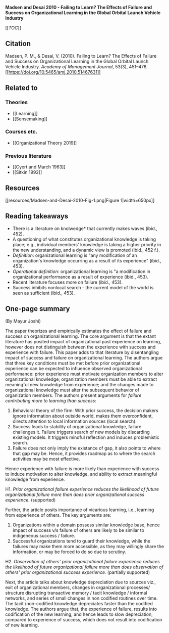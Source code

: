 **Madsen and Desai 2010 - Failing to Learn? The Effects of Failure and Success on Organizational Learning in the Global Orbital Launch Vehicle Industry**

[[_TOC_]]

## Citation
Madsen, P. M., & Desai, V. (2010). Failing to Learn? The Effects of Failure and Success on Organizational Learning in the Global Orbital Launch Vehicle Industry. *Academy of Management Journal*, 53(3), 451–476. [[https://doi.org/10.5465/amj.2010.51467631]]

## Related to

### Theories
* [[Learning]]
* [[Sensemaking]]

### Courses etc.
* [[Organizational Theory 2019]]

### Previous literature
* [[Cyert and March 1963]]
* [[Sitkin 1992]]

## Resources
[[resources/Madsen-and-Desai-2010-Fig-1.png|Figure 1|width=650px]]

## Reading takeaways
* There is a literature on knolwedge* that currently makes waves (ibid., 452).
* A questioning of what constitutes organizational knowledge is taking place; e.g., individual members' knowledge is taking a higher priority in the new understanding, and a dynamic view is promoted (ibid., 452 f.).
* *Definition*: organizational learning is "any modification of an organization's knowledge occurring as a result of its experience" (ibid., 453).
* *Operational definition*: organizational learning is "a modification in organizational performance as a result of experience (ibid., 453).
* Recent literature focuses more on failure (ibid., 453).
* Success inhibits nonlocal search - the current model of the world is seen as sufficient (ibid., 453).

## One-page summary
(By Mayur Joshi)

The paper theorizes and empirically estimates the effect of failure and success on organizational learning. The core argument is that the extant literature has posited impact of organizational past experience on learning, however does not distinguish between the experience with success and experience with failure. This paper adds to that literature by disentangling impact of success and failure on organizational learning. The authors argue that three key conditions must be met before prior organizational experience can be expected to influence observed organizational performance: prior experience must motivate organization members to alter organizational knowledge; organization members must be able to extract meaningful new knowledge from experience; and the changes made to organizational knowledge must alter the subsequent behavior of organization members. The authors present arguments for *failure contributing more to learning than success*:

1. Behavioral theory of the firm: With prior success, the decision makers ignore information about outside world, makes them overconfident, directs attention to local information sources (local search).
2. Success leads to stability of organizational knowledge, failure challenges it. Failure triggers search of new models by discarding existing models. It triggers mindful reflection and induces problemistic search. 
3. Failure does not only imply the existance of gap, it also points to where that gap may be. Hence, it provides roadmap as to where the search activities may be most effective. 

Hence experience with failure is more likely than experience with success to induce motivation to alter knowledge, and ability to extract meaningful knowledge from experience.

H1. *Prior organizational failure experience reduces the likelihood of future organizational failure more than does prior organizational success experience.* (supported)

Further, the article posits importance of vicarious learning, i.e., learning from experience of others. The key arguments are:

1. Organizations within a domain possess similar knowledge base, hence impact of success v/s failure of others are likely to be similar to indigeneous success / failure.
2. Successful organizations tend to guard their knowledge, while the failures may make them more accessible, as they may willingly share the information, or may be forced to do so due to scrutiny. 

H2. *Observation of others' prior organizational failure experience reduces the likelihood of future organizational failure more than does observation of others' prior organizational success experience.* (partially supported)

Next, the article talks about knowledge depreciation due to sources viz., exit of organizational members, changes in organizational processes/ structure disrupting transactive memory / tacit knowledge / informal networks, and series of small changes in non codified routines over time. The tacit /non-codified knowledge depreciates faster than the codified knowledge. The authors argue that, the experience of failure, results into codification of the new learning, and hence leads to slow depreciation, compared to experience of success, which does not result into codification of new learning.